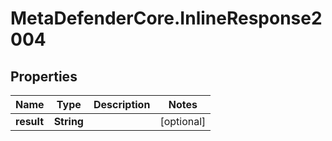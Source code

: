 # MetaDefenderCore.InlineResponse2004

## Properties

Name | Type | Description | Notes
------------ | ------------- | ------------- | -------------
**result** | **String** |  | [optional] 



